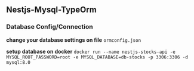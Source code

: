## Nestjs-Mysql-TypeOrm

### Database Config/Connection
**change your database settings on file** `ormconfig.json`

**setup database on docker** `docker run --name nestjs-stocks-api -e MYSQL_ROOT_PASSWORD=root -e MYSQL_DATABASE=db-stocks -p 3306:3306 -d mysql:8.0`